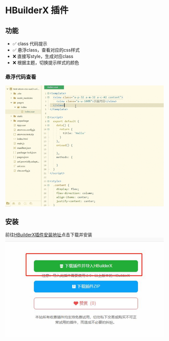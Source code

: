 # HBuilderX 插件

## 功能
- ✅ class 代码提示
- ✅ 悬浮class，查看对应的css样式
- ❌ 直接写style，生成对应class
- ❌ 根据主题，切换提示样式的颜色
### 悬浮代码查看
![悬浮代码查看](HBuilderX_files/1.gif)

## 安装
前往[HBuilderX插件安装地址](https://ext.dcloud.net.cn/plugin?id=14737)点击下载并安装
![](HBuilderX_files/1.jpg)
